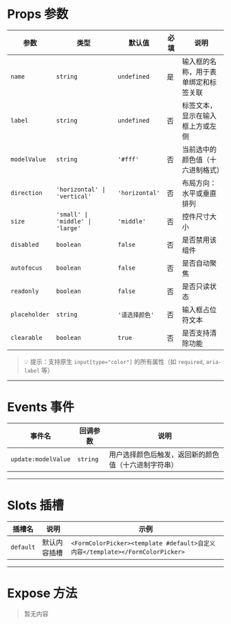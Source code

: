 # Props 参数

| 参数         | 类型                                                          | 默认值         | 必填 | 说明        |
|------------|-------------------------------------------------------------|-------------|----|-----------|
| `name`     | `string`                                                    | `undefined` | 是  | 输入框的名称，用于表单绑定和标签关联 |
| `label`    | `string`                                                    | `undefined` | 否  | 标签文本，显示在输入框上方或左侧 |
| `modelValue` | `string`                                                  | `'#fff'`    | 否  | 当前选中的颜色值（十六进制格式） |
| `direction` | `'horizontal' \| 'vertical'`                               | `'horizontal'` | 否  | 布局方向：水平或垂直排列 |
| `size`     | `'small' \| 'middle' \| 'large'`                            | `'middle'`  | 否  | 控件尺寸大小 |
| `disabled` | `boolean`                                                   | `false`     | 否  | 是否禁用该组件 |
| `autofocus` | `boolean`                                                  | `false`     | 否  | 是否自动聚焦 |
| `readonly` | `boolean`                                                   | `false`     | 否  | 是否只读状态 |
| `placeholder` | `string`                                                 | `'请选择颜色'` | 否  | 输入框占位符文本 |
| `clearable` | `boolean`                                                  | `true`      | 否  | 是否支持清除功能 |

> 💡 提示：支持原生 `input[type="color"]` 的所有属性（如 `required`, `aria-label` 等）

---

# Events 事件

| 事件名      | 回调参数 | 说明        |
|----------|------|-----------|
| `update:modelValue` | `string` | 用户选择颜色后触发，返回新的颜色值（十六进制字符串） |

---

# Slots 插槽

| 插槽名       | 说明      | 示例                                            |
|-----------|---------|-----------------------------------------------|
| `default` | 默认内容插槽  | `<FormColorPicker><template #default>自定义内容</template></FormColorPicker>` |

---

# Expose 方法

> 暂无内容